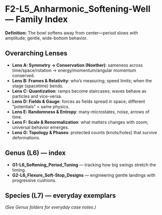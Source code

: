 # F2-L5_Anharmonic_Softening-Well — Family Index

**Definition:** The bowl softens away from center—period slows with amplitude; gentle, wide-bottom behavior.

## Overarching Lenses

- **Lens A: Symmetry -> Conservation (Noether)**: sameness across time/space/rotation → energy/momentum/angular momentum conserved.
- **Lens B: Frames & Relativity**: who’s measuring; speed limits; when the stage (spacetime) bends.
- **Lens C: Quantization**: ramps become staircases; waves behave as particles and vice-versa.
- **Lens D: Fields & Gauge**: forces as fields spread in space; different “potentials” = same physics.
- **Lens E: Randomness & Entropy**: many-microstates, noise, arrows of time.
- **Lens F: Scale & Renormalization**: what matters changes with zoom; universal behavior emerges.
- **Lens G: Topology & Phases**: protected counts (knots/holes) that survive deformations.

## Genus (L6) — index
- **G1-L6_Softening_Period_Tuning** — tracking how big swings stretch the timing.
- **G2-L6_Flexure_Soft-Stop_Designs** — engineering gentle landings with progressive cushions.

## Species (L7) — everyday exemplars
_(See Genus folders for everyday case notes.)_
